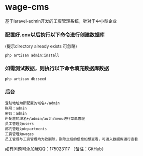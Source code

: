 # wage-cms  
基于laravel-admin开发的工资管理系统，针对于中小型企业

### 配置好.env以后执行以下命令进行创建数据库
(提示directory already exists 可忽略)

```
php artisan admin:install
```

### 如需测试数据，则执行以下命令填充数据库数据

```
php artisan db:seed
```

### 后台
```
登陆地址为所配置的域名+/admin
账号：admin 
密码：admin
所配置的域名+/admin/auth/menu进行菜单管理
员工管理为users
部门管理为departments
工资管理为wages
员工管理与工资管理均为软删除，删除之后的信息如想查看，可进入数据库进行查看
```

如有问题可添加我QQ：175023117
（备注：GitHub）